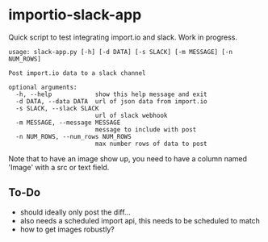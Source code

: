 # importio-slack-app
Quick script to test integrating import.io and slack. Work in progress.

```
usage: slack-app.py [-h] [-d DATA] [-s SLACK] [-m MESSAGE] [-n NUM_ROWS]

Post import.io data to a slack channel

optional arguments:
  -h, --help            show this help message and exit
  -d DATA, --data DATA  url of json data from import.io
  -s SLACK, --slack SLACK
                        url of slack webhook
  -m MESSAGE, --message MESSAGE
                        message to include with post
  -n NUM_ROWS, --num_rows NUM_ROWS
                        max number rows of data to post
```

Note that to have an image show up, you need to have a column named 'Image' with a src or text field.

## To-Do
- should ideally only post the diff...
- also needs a scheduled import api, this needs to be scheduled to match
- how to get images robustly?